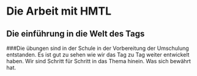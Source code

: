 # Die Arbeit mit HMTL

## Die einführung in die Welt des Tags

###Die übungen sind in der Schule in der Vorbereitung der Umschulung entstanden. Es ist gut zu sehen wie wir das Tag zu Tag weiter entwickelt haben. Wir sind Schritt für Schritt in das Thema hinein. Was sich bewährt hat. 
